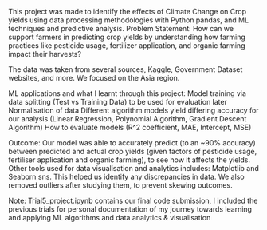 This project was made to identify the effects of Climate Change on Crop yields using data processing methodologies with Python pandas, and ML techniques and predictive analysis.
Problem Statement: How can we support farmers in predicting crop yields by understanding how farming practices like pesticide usage, fertilizer application, and organic farming impact their harvests?

The data was taken from several sources, Kaggle, Government Dataset websites, and more. We focused on the Asia region. 

ML applications and what I learnt through this project: 
Model training via data splitting (Test vs Training Data) to be used for evaluation later
Normalisation of data 
Different algorithm models yield differing accuracy for our analysis (Linear Regression, Polynomial Algorithm, Gradient Descent Algorithm)
How to evaluate models (R^2 coefficient, MAE, Intercept, MSE)

Outcome:
Our model was able to accurately predict (to an ~90% accuracy) between predicted and actual crop yields (given factors of pesticide usage, fertiliser application and organic farming), to see how it affects the yields. 
Other tools used for data visualisation and analytics includes: Matplotlib and Seaborn sns. This helped us identify any discrepancies in data. We also removed outliers after studying them, to prevent skewing outcomes.

Note: Trial5_project.ipynb contains our final code submission, I included the previous trials for personal documentation of my journey towards learning and applying ML algorithms and data analytics & visualisation
